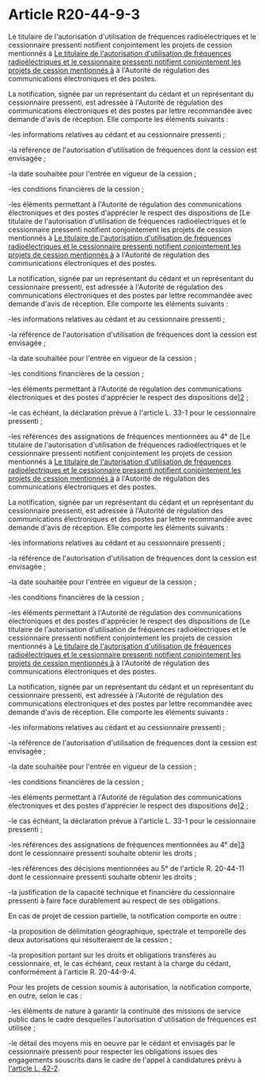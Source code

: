 # Article R20-44-9-3

Le titulaire de l'autorisation d'utilisation de fréquences radioélectriques et le cessionnaire pressenti notifient conjointement les projets de cession mentionnés à [Le titulaire de l'autorisation d'utilisation de fréquences radioélectriques et le cessionnaire pressenti notifient conjointement les projets de cession mentionnés à][1] à l'Autorité de régulation des communications électroniques et des postes. 

La notification, signée par un représentant du cédant et un représentant du cessionnaire pressenti, est adressée à l'Autorité de régulation des communications électroniques et des postes par lettre recommandée avec demande d'avis de réception. Elle comporte les éléments suivants :

-les informations relatives au cédant et au cessionnaire pressenti ;

-la référence de l'autorisation d'utilisation de fréquences dont la cession est envisagée ;

-la date souhaitée pour l'entrée en vigueur de la cession ;

-les conditions financières de la cession ;

-les éléments permettant à l'Autorité de régulation des communications électroniques et des postes d'apprécier le respect des dispositions de [Le titulaire de l'autorisation d'utilisation de fréquences radioélectriques et le cessionnaire pressenti notifient conjointement les projets de cession mentionnés à [Le titulaire de l'autorisation d'utilisation de fréquences radioélectriques et le cessionnaire pressenti notifient conjointement les projets de cession mentionnés à][1] à l'Autorité de régulation des communications électroniques et des postes. 

La notification, signée par un représentant du cédant et un représentant du cessionnaire pressenti, est adressée à l'Autorité de régulation des communications électroniques et des postes par lettre recommandée avec demande d'avis de réception. Elle comporte les éléments suivants :

-les informations relatives au cédant et au cessionnaire pressenti ;

-la référence de l'autorisation d'utilisation de fréquences dont la cession est envisagée ;

-la date souhaitée pour l'entrée en vigueur de la cession ;

-les conditions financières de la cession ;

-les éléments permettant à l'Autorité de régulation des communications électroniques et des postes d'apprécier le respect des dispositions de][2] ;

-le cas échéant, la déclaration prévue à l'article L. 33-1 pour le cessionnaire pressenti ;

-les références des assignations de fréquences mentionnées au 4° de [Le titulaire de l'autorisation d'utilisation de fréquences radioélectriques et le cessionnaire pressenti notifient conjointement les projets de cession mentionnés à [Le titulaire de l'autorisation d'utilisation de fréquences radioélectriques et le cessionnaire pressenti notifient conjointement les projets de cession mentionnés à][1] à l'Autorité de régulation des communications électroniques et des postes. 

La notification, signée par un représentant du cédant et un représentant du cessionnaire pressenti, est adressée à l'Autorité de régulation des communications électroniques et des postes par lettre recommandée avec demande d'avis de réception. Elle comporte les éléments suivants :

-les informations relatives au cédant et au cessionnaire pressenti ;

-la référence de l'autorisation d'utilisation de fréquences dont la cession est envisagée ;

-la date souhaitée pour l'entrée en vigueur de la cession ;

-les conditions financières de la cession ;

-les éléments permettant à l'Autorité de régulation des communications électroniques et des postes d'apprécier le respect des dispositions de [Le titulaire de l'autorisation d'utilisation de fréquences radioélectriques et le cessionnaire pressenti notifient conjointement les projets de cession mentionnés à [Le titulaire de l'autorisation d'utilisation de fréquences radioélectriques et le cessionnaire pressenti notifient conjointement les projets de cession mentionnés à][1] à l'Autorité de régulation des communications électroniques et des postes. 

La notification, signée par un représentant du cédant et un représentant du cessionnaire pressenti, est adressée à l'Autorité de régulation des communications électroniques et des postes par lettre recommandée avec demande d'avis de réception. Elle comporte les éléments suivants :

-les informations relatives au cédant et au cessionnaire pressenti ;

-la référence de l'autorisation d'utilisation de fréquences dont la cession est envisagée ;

-la date souhaitée pour l'entrée en vigueur de la cession ;

-les conditions financières de la cession ;

-les éléments permettant à l'Autorité de régulation des communications électroniques et des postes d'apprécier le respect des dispositions de][2] ;

-le cas échéant, la déclaration prévue à l'article L. 33-1 pour le cessionnaire pressenti ;

-les références des assignations de fréquences mentionnées au 4° de][3] dont le cessionnaire pressenti souhaite obtenir les droits ;

-les références des décisions mentionnées au 5° de l'article R. 20-44-11 dont le cessionnaire pressenti souhaite obtenir les droits ;

-la justification de la capacité technique et financière du cessionnaire pressenti à faire face durablement au respect de ses obligations. 

En cas de projet de cession partielle, la notification comporte en outre :

-la proposition de délimitation géographique, spectrale et temporelle des deux autorisations qui résulteraient de la cession ;

-la proposition portant sur les droits et obligations transférés au cessionnaire, et, le cas échéant, ceux restant à la charge du cédant, conformément à l'article R. 20-44-9-4. 

Pour les projets de cession soumis à autorisation, la notification comporte, en outre, selon le cas :

-les éléments de nature à garantir la continuité des missions de service public dans le cadre desquelles l'autorisation d'utilisation de fréquences est utilisée ;

-le détail des moyens mis en oeuvre par le cédant et envisagés par le cessionnaire pressenti pour respecter les obligations issues des engagements souscrits dans le cadre de l'appel à candidatures prévu à [l'article L. 42-2][4].

 [1]: /affichCodeArticle.do?cidTexte=LEGITEXT000006070987&idArticle=LEGIARTI000006465943&dateTexte=&categorieLien=cid
 [2]: /affichCodeArticle.do?cidTexte=LEGITEXT000006070987&idArticle=LEGIARTI000006466419&dateTexte=&categorieLien=cid
 [3]: /affichCodeArticle.do?cidTexte=LEGITEXT000006070987&idArticle=LEGIARTI000006466431&dateTexte=&categorieLien=cid
 [4]: /affichCodeArticle.do?cidTexte=LEGITEXT000006070987&idArticle=LEGIARTI000006465941&dateTexte=&categorieLien=cid